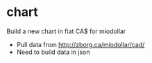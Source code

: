 # chart
Build a new chart in fiat CA$ for miodollar

- Pull data from http://zborg.ca/miodollar/cad/
- Need to build data in json

